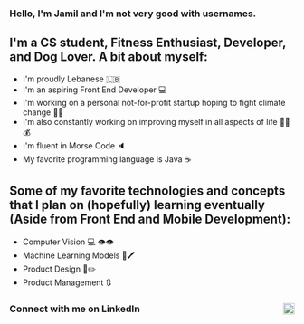 ### Hello, I'm Jamil and I'm not very good with usernames. 

## I'm a CS student, Fitness Enthusiast, Developer, and Dog Lover. A bit about myself: 
- I'm proudly Lebanese 🇱🇧
- I'm an aspiring Front End Developer 💻
- I'm working on a personal not-for-profit startup hoping to fight climate change 🌲🐋
- I'm also constantly working on improving myself in all aspects of life 💪🧠💰
- I'm fluent in Morse Code 🔈
- My favorite programming language is Java ☕ 

## Some of my favorite technologies and concepts that I plan on (hopefully) learning eventually (Aside from Front End and Mobile Development):
- Computer Vision 💻 👁️👁️
- Machine Learning Models 🤖🖊️
- Product Design 🎨✏️
- Product Management 🔃

### Connect with me on LinkedIn[<img align="right" alt="linkedin" width="20px" src="https://cdn-icons-png.flaticon.com/512/174/174857.png"/>](https://www.linkedin.com/in/jamil-awada-864442230/)
